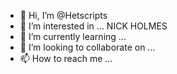 - 👋 Hi, I’m @Hetscripts
- 👀 I’m interested in ... NICK HOLMES
- 🌱 I’m currently learning ...
- 💞️ I’m looking to collaborate on ...
- 📫 How to reach me ...

<!---
Hetscripts/Hetscripts is a ✨ special ✨ repository because its `README.md` (this file) appears on your GitHub profile.
You can click the Preview link to take a look at your changes.
--->
